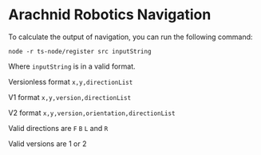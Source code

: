 #  Arachnid Robotics Navigation

To calculate the output of navigation, you can run the following command:
```
node -r ts-node/register src inputString
```
Where `inputString` is in a valid format.

Versionless format
`x,y,directionList`

V1 format
`x,y,version,directionList`

V2 format
`x,y,version,orientation,directionList`

Valid directions are `F` `B` `L` and `R`

Valid versions are 1 or 2
